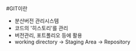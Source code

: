 #GIT이란
- 분산버전 관리시스템
- 코드의 '히스토리'를 관리
- 버전관리, 포트폴리오 등에 활용
- working directory -> Staging Area -> Repository